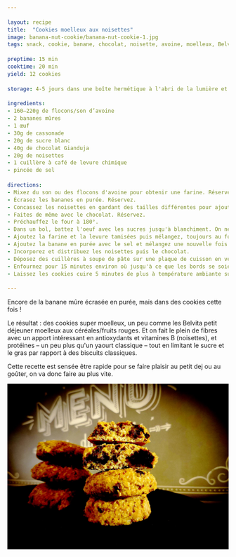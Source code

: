 ```yaml
---

layout: recipe
title:  "Cookies moelleux aux noisettes"
image: banana-nut-cookie/banana-nut-cookie-1.jpg
tags: snack, cookie, banane, chocolat, noisette, avoine, moelleux, Belvita

preptime: 15 min
cooktime: 20 min
yield: 12 cookies

storage: 4-5 jours dans une boîte hermétique à l'abri de la lumière et la chaleur. 2–3 mois au congélateur.

ingredients:
- 160–220g de flocons/son d’avoine
- 2 bananes mûres
- 1 œuf
- 30g de cassonade
- 20g de sucre blanc
- 40g de chocolat Gianduja
- 20g de noisettes
- 1 cuillère à café de levure chimique
- pincée de sel

directions:
- Mixez du son ou des flocons d'avoine pour obtenir une farine. Réservez.
- Écrasez les bananes en purée. Réservez.
- Concassez les noisettes en gardant des tailles différentes pour ajouter de l'intérêt à la mâche. Réservez.
- Faites de même avec le chocolat. Réservez.
- Préchauffez le four à 180°. 
- Dans un bol, battez l'oeuf avec les sucres jusqu'à blanchiment. On ne cherche pas à ajouter de l'air pour amener du volume donc arrêtez-vous des que la mixture a pris une couleur jaune pâle. 
- Ajoutez la farine et la levure tamisées puis mélangez, toujours au fouet. On cherche juste à incorporer pour qu'il n'y ait plus de gros grumeau, la texture restera plus ou moins granuleuse selon votre farine d'avoine maison. 
- Ajoutez la banane en purée avec le sel et mélangez une nouvelle fois pour bien la distribuer et hydrater la pâte. À ce moment-là, vous vous rendrez peut-être compte que votre pâte est trop liquide pour confectionner des cookies. Ajoutez de la farine d'avoine si c'est le cas jusqu'à obtenir une consistance qui se manipule suffisamment bien d'un seul tenant avec une cuillère.
- Incorporez et distribuez les noisettes puis le chocolat. 
- Déposez des cuillères à soupe de pâte sur une plaque de cuisson en veillant à bien les espacer car les cookies cont s'étaler. Vous pouvez éventuellement les aplatir un peu avant cuisson. 
- Enfournez pour 15 minutes environ où jusqu'à ce que les bords se soient colorés. Ils ne doivent pas être durs en sortie de four, mais encore un peu mous.
- Laissez les cookies cuire 5 minutes de plus à température ambiante sur la plaque puis déplacez-les sur une grille de refroidissement. 

---
```


Encore de la banane mûre écrasée en purée, mais dans des cookies cette fois&nbsp;!

Le résultat&nbsp;: des cookies super moelleux, un peu comme les Belvita petit déjeuner moelleux aux céréales/fruits rouges. Et on fait le plein de fibres avec un apport intéressant en antioxydants et vitamines B (noisettes), et protéines – un peu plus qu'un yaourt classique – tout en limitant le sucre et le gras par rapport à des biscuits classiques.

Cette recette est sensée être rapide pour se faire plaisir au petit dej ou au goûter, on va donc faire au plus vite.

![C‘est vraiment très très moelleux, il ne faut pas en attendre du croquant.](../images/banana-nut-cookie/banana-nut-cookie-2.jpg)